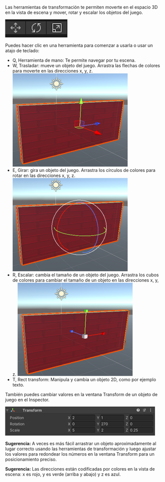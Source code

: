 Las herramientas de transformación te permiten moverte en el espacio 3D en la vista de escena y mover, rotar y escalar los objetos del juego.

![Los iconos de herramientas de mover, rotar y escalar.](images/transform-tools.png)

Puedes hacer clic en una herramienta para comenzar a usarla o usar un atajo de teclado:

+ Q, Herramienta de mano: Te permite navegar por tu escena.
+ W, Trasladar: mueve un objeto del juego. Arrastra las flechas de colores para moverte en las direcciones x, y, z. 
![La vista de escena que muestra las flechas de control para mover un objeto de pared del juego.](images/transform-move.png)
+ E, Girar: gira un objeto del juego. Arrastra los círculos de colores para rotar en las direcciones x, y, z. 
![La vista de escena que muestra círculos de colores de rotación en un objeto de pared del juego.](images/transform-rotate.png)
+ R, Escalar: cambia el tamaño de un objeto del juego. Arrastra los cubos de colores para cambiar el tamaño de un objeto en las direcciones x, y, z. 
![La vista de escena que muestra los controles de cubo de colores para redimensionar en un objeto de pared del juego.](images/transform-scale.png)
+ T, Rect transform: Manipula y cambia un objeto 2D, como por ejemplo texto.

También puedes cambiar valores en la ventana Transform de un objeto de juego en el Inspector.

![El componente de transformación en la ventana del Inspector que muestra las propiedades X, Y y Z para la posición, la rotación y la escala.](images/transform-component.png)

**Sugerencia:** A veces es más fácil arrastrar un objeto aproximadamente al lugar correcto usando las herramientas de transformación y luego ajustar los valores para redondear los números en la ventana Transform para un posicionamiento preciso.

**Sugerencia:** Las direcciones están codificadas por colores en la vista de escena: x es rojo, y es verde (arriba y abajo) y z es azul.

